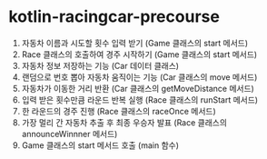 # kotlin-racingcar-precourse
1. 자동차 이름과 시도할 횟수 입력 받기 (Game 클래스의 start 메서드)
2. Race 클래스의 호출하여 경주 시작하기 (Game 클래스의 start 메서드)
3. 자동차 정보 저장하는 기능 (Car 데이터 클래스)
4. 랜덤으로 번호 뽑아 자동차 움직이는 기능 (Car 클래스의 move 메서드)
5. 자동차가 이동한 거리 반환 (Car 클래스의 getMoveDistance 메서드)
6. 입력 받은 횟수만큼 라운드 반복 실행 (Race 클래스의 runStart 메서드)
7. 한 라운드의 경주 진행 (Race 클래스의 raceOnce 메서드)
8. 가장 멀리 간 자동차 추출 후 최종 우승자 발표 (Race 클래스의 announceWinnner 메서드)
9. Game 클래스의 start 메서드 호출 (main 함수)